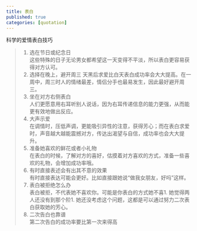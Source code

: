 ```yaml
---
title: 表白
published: true
categories: [quotation]
---
```


科学的爱情表白技巧
> 1. 选在节日或纪念日  
> 这些特殊的日子无论男女都希望这一天变得不平淡，所以表白更容易获得对方认可。  
> 1. 选择在晚上，避开周三
> 天黑后求爱比白天表白成功率会大大提高。在一周中，周三时人的情绪最差，情侣分手也最易发生，因此最好避开周三。  
> 1. 坐在对方右侧表白  
> 人们更愿意用右耳听别人说话，因为右耳传递信息的能力更强，从而能更有效地做出反应。  
> 1. 大声示爱  
> 在调情时，压低声调，更能吸引异性的注意，获得芳心；而在表白求爱时，声音越大越能震撼对方，传达出渴望与自信，成功率也会大大提升。  
> 1. 准备她喜欢的鲜花或者小礼物  
> 在表白的时候，了解对方的喜好，估摸着对方喜欢的方式，准备一些喜欢的礼物，会增加成功率哦。  
> 1. 有时直接表述会有出其不意的效果  
> 有时直接表达可能会更好。比如直接跟她说“做我女朋友，好吗”这样。  
> 1. 表白被拒绝怎么办  
> 表白被拒，不代表她不喜欢你。可能是你表白的方式她不喜1. 她觉得两人还没有到那个阶1. 她还没考虑这个问题，这都是可以通过努力二次表白获取她的芳心。  
> 1. 二次告白也靠谱  
> 第二次告白的成功率要比第一次来得高